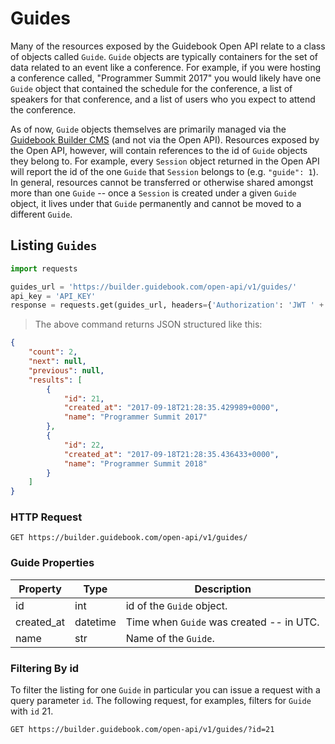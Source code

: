 # Guides

Many of the resources exposed by the Guidebook Open API relate to a class of objects called `Guide`. `Guide` objects are typically containers for the set of data related to an event like a conference. For example, if you were hosting a conference called, "Programmer Summit 2017" you would likely have one `Guide` object that contained the schedule for the conference, a list of speakers for that conference, and a list of users who you expect to attend the conference.

As of now, `Guide` objects themselves are primarily managed via the [Guidebook Builder CMS](https://builder.guidebook.com) (and not via the Open API). Resources exposed by the Open API, however, will contain references to the id of `Guide` objects they belong to. For example, every `Session` object returned in the Open API will report the id of the one `Guide` that `Session` belongs to (e.g. `"guide": 1`). In general, resources cannot be transferred or otherwise shared amongst more than one `Guide` -- once a `Session` is created under a given `Guide` object, it lives under that `Guide` permanently and cannot be moved to a different `Guide`.

## Listing `Guides`

```python
import requests

guides_url = 'https://builder.guidebook.com/open-api/v1/guides/'
api_key = 'API_KEY'
response = requests.get(guides_url, headers={'Authorization': 'JWT ' + api_key}).json()
```

> The above command returns JSON structured like this:

```json
{
	"count": 2,
	"next": null,
	"previous": null,
	"results": [
		{
			"id": 21,
			"created_at": "2017-09-18T21:28:35.429989+0000",
			"name": "Programmer Summit 2017"
		},
		{
			"id": 22,
			"created_at": "2017-09-18T21:28:35.436433+0000",
			"name": "Programmer Summit 2018"
		}
	]
}
```

### HTTP Request

`GET https://builder.guidebook.com/open-api/v1/guides/`

### Guide Properties

Property       | Type        | Description
---------      | --------    | --------
id             | int         | id of the `Guide` object.
created_at     | datetime    | Time when `Guide` was created -- in UTC.
name           | str         | Name of the `Guide`.

### Filtering By id

To filter the listing for one `Guide` in particular you can issue a request with a query parameter `id`. The following request, for examples, filters for `Guide` with `id` 21.

`GET https://builder.guidebook.com/open-api/v1/guides/?id=21`
